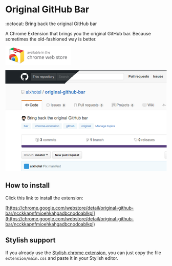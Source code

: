 # Original GitHub Bar
:octocat: Bring back the original GitHub bar

A Chrome Extension that brings you the original GitHub bar. Because sometimes the old-fashioned way is better.

[![Available in the Chrome Web Store](assets/chrome_web_store.png)](https://chrome.google.com/webstore/detail/ncckkapnfmioehkahgadbcnodoablkpl)

![Original Github bar transform](assets/screenshot.png)

## How to install

Click this link to install the extension:

[https://chrome.google.com/webstore/detail/original-github-bar/ncckkapnfmioehkahgadbcnodoablkpl](https://chrome.google.com/webstore/detail/original-github-bar/ncckkapnfmioehkahgadbcnodoablkpl)

## Stylish support

If you already use the [Stylish chrome extension](https://chrome.google.com/webstore/detail/stylish-custom-themes-for/fjnbnpbmkenffdnngjfgmeleoegfcffe), you can just copy the file `extension/main.css` and paste it in your Stylish editor.
